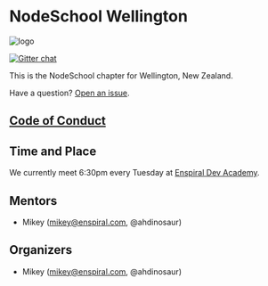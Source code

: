 # NodeSchool Wellington

![logo](https://rawgithub.com/nodeschool/wellington/master/media/logo-pre1.svg)

[![Gitter chat](https://badges.gitter.im/nodeschool/wellington.png)](https://gitter.im/nodeschool/wellington)

This is the NodeSchool chapter for Wellington, New Zealand.

Have a question? [Open an issue](https://github.com/nodeschool/wellington/issues).

## [Code of Conduct](./CODE-OF-CONDUCT.md)

## Time and Place

We currently meet 6:30pm every Tuesday at [Enspiral Dev Academy](http://www.meetup.com/Enspiral-Dev-Academy-Meetup/).

## Mentors

- Mikey (mikey@enspiral.com, @ahdinosaur)

## Organizers

- Mikey (mikey@enspiral.com, @ahdinosaur)
